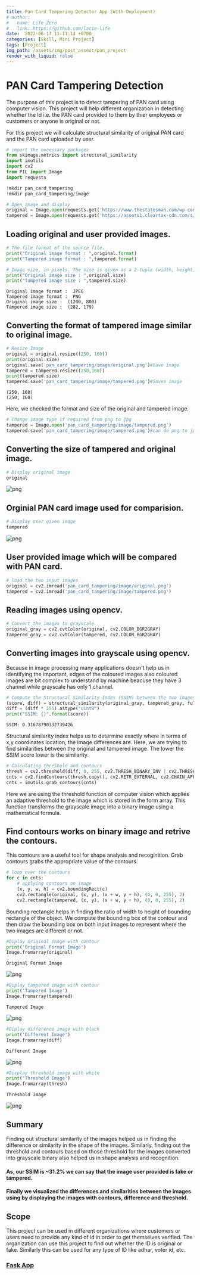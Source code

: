 ```yaml
---
title: Pan Card Tempering Detector App (With Deployment)
# author:
#   name: Life Zero
#   link: https://github.com/lacie-life
date:  2022-06-17 11:11:14 +0700
categories: [Skill, Mini Project]
tags: [Project]
img_path: /assets/img/post_assest/pan_project
render_with_liquid: false
---
```


# PAN Card Tampering Detection

The purpose of this project is to detect tampering of PAN card using computer vision. This project will help different organization in detecting whether the Id i.e. the PAN card provided to them by thier employees or customers or anyone is original or not.

For this project we will calculate structural similarity of original PAN card and the PAN card uploaded by user.

```python
# import the necessary packages
from skimage.metrics import structural_similarity
import imutils
import cv2
from PIL import Image
import requests
```

```python
!mkdir pan_card_tampering
!mkdir pan_card_tampering/image
```

```python
# Open image and display
original = Image.open(requests.get('https://www.thestatesman.com/wp-content/uploads/2019/07/pan-card.jpg', stream=True).raw)
tampered = Image.open(requests.get('https://assets1.cleartax-cdn.com/s/img/20170526124335/Pan4.png', stream=True).raw) 
```

## Loading original and user provided images.

```python
# The file format of the source file.
print("Original image format : ",original.format) 
print("Tampered image format : ",tampered.format)

# Image size, in pixels. The size is given as a 2-tuple (width, height).
print("Original image size : ",original.size) 
print("Tampered image size : ",tampered.size) 
```

    Original image format :  JPEG
    Tampered image format :  PNG
    Original image size :  (1200, 800)
    Tampered image size :  (282, 179)
    

## Converting the format of  tampered image similar to original image.

```python
# Resize Image
original = original.resize((250, 160))
print(original.size)
original.save('pan_card_tampering/image/original.png')#Save image
tampered = tampered.resize((250,160))
print(tampered.size)
tampered.save('pan_card_tampering/image/tampered.png')#Saves image
```

    (250, 160)
    (250, 160)
    

Here, we checked the format and size of the original and tampered image.


```python
# Change image type if required from png to jpg
tampered = Image.open('pan_card_tampering/image/tampered.png')
tampered.save('pan_card_tampering/image/tampered.png')#can do png to jpg
```

## Converting the size of tampered and original image.

```python
# Display original image
original
```

![png](https://github.com/lacie-life/lacie-life.github.io/blob/main/assets/img/post_assest/pan_output_13_0.png?raw=true)
    

## Orginial PAN card image used for comparision.


```python
# Display user given image
tampered
```

 
![png](https://github.com/lacie-life/lacie-life.github.io/blob/main/assets/img/post_assest/pan_output_15_0.png?raw=true)
    


## User provided image which will be compared with PAN card.


```python
# load the two input images
original = cv2.imread('pan_card_tampering/image/original.png')
tampered = cv2.imread('pan_card_tampering/image/tampered.png')
```

## Reading images using opencv.


```python
# Convert the images to grayscale
original_gray = cv2.cvtColor(original, cv2.COLOR_BGR2GRAY)
tampered_gray = cv2.cvtColor(tampered, cv2.COLOR_BGR2GRAY)
```

## Converting images into grayscale using opencv. 

Because in image processing many applications doesn't help us in identifying the important, edges of the coloured images also coloured images are bit complex to understand by machine beacuse they have 3 channel while grayscale has only 1 channel.  


```python
# Compute the Structural Similarity Index (SSIM) between the two images, ensuring that the difference image is returned
(score, diff) = structural_similarity(original_gray, tampered_gray, full=True)
diff = (diff * 255).astype("uint8")
print("SSIM: {}".format(score))
```

    SSIM: 0.31678790332739426
    

Structural similarity index helps us to determine exactly where in terms of x,y coordinates location, the image differences are. Here, we are trying to find similarities between the original and tampered image. The lower the SSIM score lower is the similarity.


```python
# Calculating threshold and contours 
thresh = cv2.threshold(diff, 0, 255, cv2.THRESH_BINARY_INV | cv2.THRESH_OTSU)[1]
cnts = cv2.findContours(thresh.copy(), cv2.RETR_EXTERNAL, cv2.CHAIN_APPROX_SIMPLE)
cnts = imutils.grab_contours(cnts)
```

Here we are using the threshold function of computer vision which applies an adaptive threshold to the image which is stored in the form array. This function transforms the grayscale image into a binary image using a mathematical formula.

## Find contours works on binary image and retrive the contours. 

This contours are a useful tool for shape analysis and recoginition. Grab contours grabs the appropriate value of the contours.


```python
# loop over the contours
for c in cnts:
    # applying contours on image
    (x, y, w, h) = cv2.boundingRect(c)
    cv2.rectangle(original, (x, y), (x + w, y + h), (0, 0, 255), 2)
    cv2.rectangle(tampered, (x, y), (x + w, y + h), (0, 0, 255), 2)
```

Bounding rectangle helps in finding the ratio of width to height of bounding rectangle of the object. We compute the bounding box of the contour and then draw the bounding box on both input images to represent where the two images are different or not.


```python
#Diplay original image with contour
print('Original Format Image')
Image.fromarray(original)
```

    Original Format Image
    

![png](https://github.com/lacie-life/lacie-life.github.io/blob/main/assets/img/post_assest/pan_output_27_1.png?raw=true)
    

```python
#Diplay tampered image with contour
print('Tampered Image')
Image.fromarray(tampered)
```

    Tampered Image
    

![png](https://github.com/lacie-life/lacie-life.github.io/blob/main/assets/img/post_assest/pan_output_28_1.png?raw=true)
    

```python
#Diplay difference image with black
print('Different Image')
Image.fromarray(diff)
```

    Different Image
    
    
![png](https://github.com/lacie-life/lacie-life.github.io/blob/main/assets/img/post_assest/pan_output_29_1.png?raw=true)
    

```python
#Display threshold image with white
print('Threshold Image')
Image.fromarray(thresh)
```

    Threshold Image
    

    
![png](https://github.com/lacie-life/lacie-life.github.io/blob/main/assets/img/post_assest/pan_output_30_1.png?raw=true)
    

## Summary 

Finding out structural similarity of the images helped us in finding the difference or similarity in the shape of the images. Similarly, finding out the threshold and contours based on those threshold for the images converted into grayscale binary also helped us in shape analysis and recognition. 
#### As, our SSIM is ~31.2% we can say that the image user provided is fake or tampered.
#### Finally we visualized the differences and similarities between the images using by displaying the images with contours, difference and threshold.  

## Scope

This project can be used in different organizations where customers or users need to provide any kind of id in order to get themselves verified. The organization can use this project to find out whether the ID is original or fake. Similarly this can be used for any type of ID like adhar, voter id, etc.



### [Fask App](https://github.com/lacie-life/BlogSharingCode/tree/main/Pan_Card_Tampering_Flask_App) 


